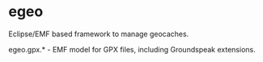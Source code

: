 egeo
====

Eclipse/EMF based framework to manage geocaches.

egeo.gpx.* - EMF model for GPX files, including Groundspeak extensions.
